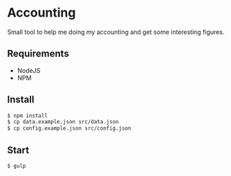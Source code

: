 # Accounting

Small tool to help me doing my accounting and get some interesting figures.


## Requirements

- NodeJS
- NPM


## Install

```bash
$ npm install
$ cp data.example.json src/data.json
$ cp config.example.json src/config.json
```


## Start

```bash
$ gulp
```
